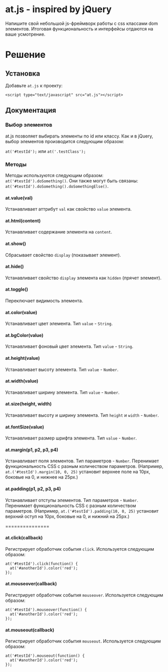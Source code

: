 # at.js - inspired by jQuery

Напишите свой небольшой js-фреймворк работы с css классами dom элементов. Итоговая функциональность и интерфейсы отдаются на ваше усмотрение.

# Решение

## Установка

Добавьте `at.js` к проекту:

```<script type="text/javascript" src="at.js"></script>```

## Документация

### Выбор элементов

at.js позволяет выбирать элементы по id или классу. Как и в jQuery, выбор элементов производится следующим образом:

`at('#testId');` или `at('.testClass');`

### Методы

Методы используются следующим образом: `at('#testId').doSomething()`.
Они также могут быть связаны: `at('#testId').doSomething().doSomethingElse()`.

#### at.value(val)

Устанавливает аттрибут `val` как свойство `value` элемента.

#### at.html(content)

Устанавливает содержание элемента на `content`.

#### at.show()

Сбрасывает свойство `display` (показывает элемент).

#### at.hide()

Устанавливает свойство `display` элемента как `hidden` (прячет элемент).

#### at.toggle()

Переключает видимость элемента.

#### at.color(value)

Устанавливает цвет элемента. Тип `value` - `String`.

#### at.bgColor(value)

Устанавливает фоновый цвет элемента. Тип `value` - `String`.

#### at.height(value)

Устанавливает высоту элемента. Тип `value` - `Number`.

#### at.width(value)

Устанавливает ширину элемента. Тип `value` - `Number`.

#### at.size(height, width)

Устанавливает высоту и ширину элемента. Тип `height` и `width` - `Number`.

#### at.fontSize(value)

Устанавливает размер шрифта элемента. Тип `value` - `Number`.

#### at.margin(p1, p2, p3, p4)

Устанавливает поля элементов. Тип параметров - `Number`. Перенимает функциональность CSS с разным количеством параметров. (Например, `at.('#testId').margin(10, 0, 25)` установит верхнее поле на 10px, боковые на 0, и нижнее на 25px.)

#### at.padding(p1, p2, p3, p4)

Устанавливает отступы элементов. Тип параметров - `Number`. Перенимает функциональность CSS с разным количеством параметров. (Например, `at.('#testId').padding(10, 0, 25)` установит верхний оступ на 10px, боковые на 0, и нижний на 25px.)

===============

#### at.click(callback)

Регистрирует обработчик события `click`. Используется следующим образом:

```
at('#testId').click(function() {
  at('#anotherId').color('red');
});
```

#### at.mouseover(callback)

Регистрирует обработчик события `mouseover`. Используется следующим образом:

```
at('#testId').mouseover(function() {
  at('#anotherId').color('red');
});
```

#### at.mouseout(callback)

Регистрирует обработчик события `mouseout`. Используется следующим образом:

```
at('#testId').mouseout(function() {
  at('#anotherId').color('red');
});
```